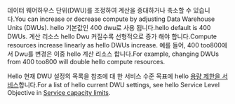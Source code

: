 
<!--
includes/sql-data-warehouse-include-pause-description.md

Latest Freshness check:  2016-04-22 , barbkess.

As of circa 2016-04-22, hello following topics might include this include:
articles/sql-data-warehouse/sql-data-warehouse-manage-scale-out-tasks.md
articles/sql-data-warehouse/sql-data-warehouse-manage-scale-out-tasks-powershell.md
articles/sql-data-warehouse/sql-data-warehouse-manage-scale-out-tasks-rest-api.md

-->
<span data-ttu-id="d7512-101">데이터 웨어하우스 단위(DWU)를 조정하여 계산을 증대하거나 축소할 수 있습니다.</span><span class="sxs-lookup"><span data-stu-id="d7512-101">You can increase or decrease compute by adjusting Data Warehouse Units (DWUs).</span></span> <span data-ttu-id="d7512-102">hello 기본값인 400 dwu로 사용 됩니다.</span><span class="sxs-lookup"><span data-stu-id="d7512-102">hello default is 400 DWUs.</span></span> <span data-ttu-id="d7512-103">계산 리소스 hello Dwu 커질수록 선형적으로 증가 해야 합니다.</span><span class="sxs-lookup"><span data-stu-id="d7512-103">Compute resources increase linearly as hello DWUs increase.</span></span> <span data-ttu-id="d7512-104">예를 들어, 400 too800에서 Dwu를 변경은 이중 hello 계산 리소스 합니다.</span><span class="sxs-lookup"><span data-stu-id="d7512-104">For example, changing DWUs from 400 too800 will double hello compute resources.</span></span> 

<span data-ttu-id="d7512-105">Hello 현재 DWU 설정의 목록을 참조에 대 한 서비스 수준 목표에 hello [용량 제한을 서비스](../articles/sql-data-warehouse/sql-data-warehouse-service-capacity-limits.md)합니다.</span><span class="sxs-lookup"><span data-stu-id="d7512-105">For a list of hello current DWU settings, see hello Service Level Objective in [Service capacity limits](../articles/sql-data-warehouse/sql-data-warehouse-service-capacity-limits.md).</span></span>

